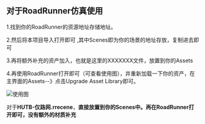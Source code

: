 ## 对于RoadRunner仿真使用

1.找到你的RoadRunner的资源地址存储地址。



2.然后将本项目导入打开即可 ,其中Scenes即为你的场景的地址存放，复制进去即可



3.再将额外补充的资产加入，也就是这里的XXXXXXX文件，放置到你的Assets



4.再使用RoadRunner打开即可（可查看使用图），并重新加载一下你的资产，在主界面的Assets--》点击Upgrade Asset Library即可。





![使用图](D:\RoadProject\driving\SimluationDemo\使用图.png)

对于**HUTB-仅路网.rrecene**，**直接放置到你的Scenes中。再在RoadRunner打开即可，没有额外的材质补充**
